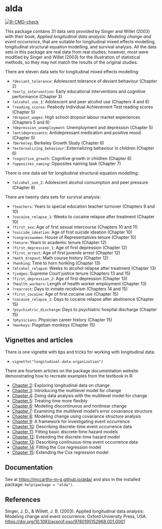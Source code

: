 # alda

<!-- badges: start -->
[![R-CMD-check](https://github.com/mccarthy-m-g/alda/actions/workflows/R-CMD-check.yaml/badge.svg)](https://github.com/mccarthy-m-g/alda/actions/workflows/R-CMD-check.yaml)
<!-- badges: end -->
  
This package contains 31 data sets provided by Singer and Willet (2003) with their book, *Applied longitudinal data analysis: Modeling change and event occurrence*, that are suitable for longitudinal mixed effects modelling, longitudinal structural equation modelling, and survival analysis. All the data sets in this package are real data from real studies; however, most were modified by Singer and Willet (2003) for the illustration of statistical methods, so they may not match the results of the original studies.

There are eleven data sets for longitudinal mixed effects modelling:

- `?deviant_tolerance`: Adolescent tolerance of deviant behaviour (Chapter 2)
- `?early_intervention`: Early educational interventions and cognitive performance (Chapter 3)
- `?alcohol_use_1`: Adolescent and peer alcohol use (Chapters 4 and 6)
- `?reading_scores`: Peabody Individual Achievement Test reading scores (Chapter 5)
- `?dropout_wages`: High school dropout labour market experiences (Chapters 5 and 6)
- `?depression_unemployment`: Unemployment and depression (Chapter 5)
- `?antidepressants`: Antidepressant medication and positive mood (Chapter 5)
- `?berkeley`: Berkeley Growth Study (Chapter 6)
- `?externalizing_behaviour`: Externalizing behaviour in children (Chapter 6)
- `?cognitive_growth`: Cognitive growth in children (Chapter 6)
- `?opposites_naming`: Opposites naming task (Chapter 7)

There is one data set for longitudinal structural equation modelling:

- `?alcohol_use_2`: Adolescent alcohol consumption and peer pressure (Chapter 8)

There are twenty data sets for survival analysis:

- `?teachers`: Years to special education teacher turnover (Chapters 9 and 10)
- `?cocaine_relapse_1`: Weeks to cocaine relapse after treatment (Chapter 10)
- `?first_sex`: Age of first sexual intercourse (Chapters 10 and 11)
- `?suicide_ideation`: Age of first suicide ideation (Chapter 10)
- `?congresswomen`: House of Representatives tenure (Chapter 10)
- `?tenure`: Years to academic tenure (Chapter 12)
- `?first_depression_1`: Age of first depression (Chapter 12)
- `?first_arrest`: Age of first juvenile arrest (Chapter 12)
- `?math_dropout`: Math course history (Chapter 12)
- `?honking`: Time to horn honking (Chapter 13)
- `?alcohol_relapse`: Weeks to alcohol relapse after treatment (Chapter 13)
- `?judges`: Supreme Court justice tenure (Chapters 13 and 15)
- `?first_depression_2`: Age of first depression (Chapter 13)
- `?health_workers`: Length of health worker employment (Chapter 13)
- `?rearrest`: Days to inmate recidivism (Chapters 14 and 15)
- `?first_cocaine`: Age of first cocaine use (Chapter 15)
- `?cocaine_relapse_2`: Days to cocaine relapse after abstinence (Chapter 15)
- `?psychiatric_discharge`: Days to psychiatric hospital discharge (Chapter 15)
- `?physicians`: Physician career history (Chapter 15)
- `?monkeys`: Piagetian monkeys (Chapter 15)

## Vignettes and articles

There is one vignette with tips and tricks for working with longitudinal data:

- `vignette("longitudinal-data-organization")`

There are fourteen articles on the package documentation website demonstrating how to recreate examples from the textbook in R:

- [Chapter 2](articles/chapter-2.html): Exploring longitudinal data on change
- [Chapter 3](articles/chapter-3.html): Introducing the multilevel model for change
- [Chapter 4](articles/chapter-4.html): Doing data analysis with the multilevel model for change
- [Chapter 5](articles/chapter-5.html): Treating time more flexibly
- [Chapter 6](articles/chapter-6.html): Modeling discontinuous and nonlinear change
- [Chapter 7](articles/chapter-7.html): Examining the multilevel model’s error covariance structure
- [Chapter 8](articles/chapter-8.html): Modeling change using covariance structure analysis
- [Chapter 9](articles/chapter-9.html): A framework for investigating event occurrence
- [Chapter 10](articles/chapter-10.html): Describing discrete-time event occurrence data
- [Chapter 11](articles/chapter-11.html): Fitting basic discrete-time hazard models
- [Chapter 12](articles/chapter-12.html): Extending the discrete-time hazard model
- [Chapter 13](articles/chapter-13.html): Describing continuous-time event occurrence data
- [Chapter 14](articles/chapter-14.html): Fitting the Cox regression model
- [Chapter 15](articles/chapter-15.html): Extending the Cox regression model

## Documentation

See at <https://mccarthy-m-g.github.io/alda/> and also in the installed package: `help(package = "alda")`.

## References

Singer, J. D., & Willett, J. B. (2003). Applied longitudinal data analysis: Modeling change and event occurrence. Oxford University Press, USA. <https://doi.org/10.1093/acprof:oso/9780195152968.001.0001>
